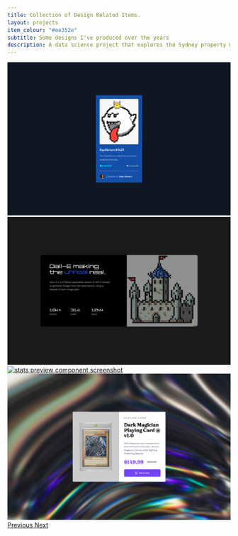 ```yaml
---
title: Collection of Design Related Items.
layout: projects
item_colour: "#ee352e"
subtitle: Some designs I've produced over the years
description: A data science project that explores the Sydney property market across different suburbs using a dataset from Kaggle.
---
```


<div
  id="carouselExampleControls"
  class="carousel slide"
  data-ride="carousel"
  data-interval="0"
>
  <div class="carousel-inner">
    <div class="carousel-item active">
      <a href="https://rococo-hamster-1bb83d.netlify.app/">
        <picture>
          <source
            srcset="../images/gallery/nft-screenshot-sm.png"
            media="(max-width: 600px)"
          />
          <img
            src="../images/gallery/nft-screenshot-lg.png"
            class="d-block w-75 mx-auto hvr-grow-shadow"
            alt="nft component screenshot"
          />
        </picture>
      </a>
    </div>
    <div class="carousel-item">
      <a href="https://fastidious-wisp-afb1f4.netlify.app/">
        <picture>
          <source
            srcset="../images/gallery/stats-preview-sm.png"
            media="(max-width: 600px)"
          />
          <img
            src="../images/gallery/stats-preview-lg.png"
            class="d-block w-75 mx-auto hvr-grow-shadow"
            alt="stats preview component screenshot"
          />
        </picture>
      </a>
    </div>
    <div class="carousel-item">
      <a href="https://lighthearted-jelly-3b8d46.netlify.app/">
        <picture>
          <source
            srcset="../images/gallery/advice-generator-sm.png"
            media="(max-width: 600px)"
          />
          <img
            src="../images/gallery/advice-generator-lg.png"
            class="d-block w-75 mx-auto hvr-grow-shadow"
            alt="stats preview component screenshot"
          />
        </picture>
      </a>
    </div>
    <div class="carousel-item">
      <a href="https://elaborate-twilight-8e997d.netlify.app/">
        <picture>
          <source
            srcset="../images/gallery/product-preview-sm.png"
            media="(max-width: 600px)"
          />
          <img
            src="../images/gallery/product-preview-lg.png"
            class="d-block w-75 mx-auto hvr-grow-shadow"
            alt="stats preview component screenshot"
          />
        </picture>
      </a>
    </div>
  </div>
  <a
    class="carousel-control-prev"
    href="#carouselExampleControls"
    role="button"
    data-slide="prev"
  >
    <span class="carousel-control-prev-icon" aria-hidden="true"></span>
    <span class="sr-only">Previous</span>
  </a>
  <a
    class="carousel-control-next"
    href="#carouselExampleControls"
    role="button"
    data-slide="next"
  >
    <span class="carousel-control-next-icon" aria-hidden="true"></span>
    <span class="sr-only">Next</span>
  </a>
</div>